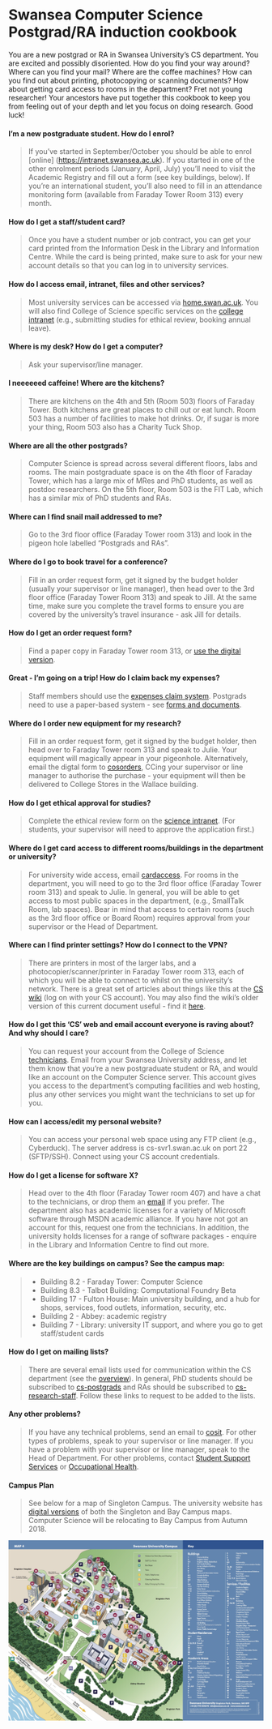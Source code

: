 Swansea Computer Science Postgrad/RA induction cookbook
=======================================================

You are a new postgrad or RA in Swansea University’s CS department. You are excited and possibly disoriented. How do you find your way around? Where can you find your mail? Where are the coffee machines? How can you find out about printing, photocopying or scanning documents? How about getting card access to rooms in the department? Fret not young researcher! Your ancestors have put together this cookbook to keep you from feeling out of your depth and let you focus on doing research. Good luck!

#### I’m a new postgraduate student. How do I enrol?
>If you’ve started in September/October you should be able to enrol [online] (https://intranet.swansea.ac.uk). If you started in one of the other enrolment periods (January, April, July) you’ll need to visit the Academic Registry and fill out a form (see key buildings, below). If you’re an international student, you’ll also need to fill in an attendance monitoring form (available from Faraday Tower Room 313) every month.

#### How do I get a staff/student card?
>Once you have a student number or job contract, you can get your card printed from the Information Desk in the Library and Information Centre. While the card is being printed, make sure to ask for your new account details so that you can log in to university services.

#### How do I access email, intranet, files and other services?
>Most university services can be accessed via [home.swan.ac.uk](https://home.swan.ac.uk). You will also find College of Science specific services on the [college intranet](https://science.swansea.ac.uk/) (e.g., submitting studies for ethical review, booking annual leave).

#### Where is my desk? How do I get a computer?
>Ask your supervisor/line manager.

#### I neeeeeed caffeine! Where are the kitchens?
>There are kitchens on the 4th and 5th (Room 503) floors of Faraday Tower. Both kitchens are great places to chill out or eat lunch. Room 503 has a number of facilities to make hot drinks. Or, if sugar is more your thing, Room 503 also has a Charity Tuck Shop.

#### Where are all the other postgrads?
>Computer Science is spread across several different floors, labs and rooms. The main postgraduate space is on the 4th floor of Faraday Tower, which has a large mix of MRes and PhD students, as well as postdoc researchers. On the 5th floor, Room 503 is the FIT Lab, which has a similar mix of PhD students and RAs.

#### Where can I find snail mail addressed to me?
>Go to the 3rd floor office (Faraday Tower room 313) and look in the pigeon hole labelled “Postgrads and RAs”.

#### Where do I go to book travel for a conference?
>Fill in an order request form, get it signed by the budget holder (usually your supervisor or line manager), then head over to the 3rd floor office (Faraday Tower Room 313) and speak to Jill. At the same time, make sure you complete the travel forms to ensure you are covered by the university’s travel insurance - ask Jill for details.

#### How do I get an order request form?
>Find a paper copy in Faraday Tower room 313, or [use the digital version](https://cs.swan.ac.uk/~cssimonr/resources/).

#### Great - I’m going on a trip! How do I claim back my expenses?
>Staff members should use the [expenses claim system](https://intranet.swan.ac.uk/FinanceForms/Default.aspx). Postgrads need to use a paper-based system - see [forms and documents](https://cs.swan.ac.uk/~cssimonr/resources/).

#### Where do I order new equipment for my research?
>Fill in an order request form, get it signed by the budget holder, then head over to Faraday Tower room 313 and speak to Julie. Your equipment will magically appear in your pigeonhole. Alternatively, email the digtal form to [cosorders](mailto:cosorders@swansea.ac.uk), CCing your supervisor or line manager to authorise the purchase - your equipment will then be delivered to College Stores in the Wallace building.

#### How do I get ethical approval for studies?
>Complete the ethical review form on the [science intranet](https://science.swansea.ac.uk/intranet/safety/ethics). (For students, your supervisor will need to approve the application first.)

#### Where do I get card access to different rooms/buildings in the department or university?
>For university wide access, email [cardaccess](mailto:cardaccess@swansea.ac.uk). For rooms in the department, you will need to go to the 3rd floor office (Faraday Tower room 313) and speak to Julie. In general, you will be able to get access to most public spaces in the department, (e.g., SmallTalk Room, lab spaces). Bear in mind that access to certain rooms (such as the 3rd floor office or Board Room) requires approval from your supervisor or the Head of Department.

#### Where can I find printer settings? How do I connect to the VPN?
>There are printers in most of the larger labs, and a photocopier/scanner/printer in Faraday Tower room 313, each of which you will be able to connect to whilst on the university’s network. There is a great set of articles about things like this at the [CS wiki](https://cs.swan.ac.uk/cswiki/doku.php?id=technical) (log on with your CS account). You may also find the wiki’s older version of this current document useful - find it [here](https://cs.swan.ac.uk/cswiki/doku.php?id=information_for_students_and_postgraduates).

#### How do I get this ‘CS’ web and email account everyone is raving about? And why should I care?
>You can request your account from the College of Science [technicians](mailto:cosit@swansea.ac.uk). Email from your Swansea University address, and let them know that you’re a new postgraduate student or RA, and would like an account on the Computer Science server. This account gives you access to the department’s computing facilities and web hosting, plus any other services you might want the technicians to set up for you.

#### How can I access/edit my personal website?
>You can access your personal web space using any FTP client (e.g., Cyberduck). The server address is cs-svr1.swan.ac.uk on port 22 (SFTP/SSH). Connect using your CS account credentials.

#### How do I get a license for software X?
>Head over to the 4th floor (Faraday Tower room 407) and have a chat to the technicians, or drop them an [email](mailto:cosit@swansea.ac.uk) if you prefer. The department also has academic licenses for a variety of Microsoft software through MSDN academic alliance. If you have not got an account for this, request one from the technicians. In addition, the university holds licenses for a range of software packages - enquire in the Library and Information Centre to find out more.

#### Where are the key buildings on campus? See the campus map:
> * Building 8.2 - Faraday Tower: Computer Science
> * Building 8.3 - Talbot Building: Computational Foundry Beta
> * Building 17 - Fulton House: Main university building, and a hub for shops, services, food outlets, information, security, etc.
> * Building 2 - Abbey: academic registry
> * Building 7 - Library: university IT support, and where you go to get staff/student cards

#### How do I get on mailing lists?
>There are several email lists used for communication within the CS department (see the [overview](http://cs.swansea.ac.uk/lists/)). In general, PhD students should be subscribed to [cs-postgrads](http://cos.swansea.ac.uk/mailman/listinfo/cs-postgrads) and RAs should be subscribed to [cs-research-staff](http://cos.swansea.ac.uk/mailman/listinfo/cs-research-staff). Follow these links to request to be added to the lists.

#### Any other problems?
>If you have any technical problems, send an email to [cosit](cosit@swansea.ac.uk). For other types of problems, speak to your supervisor or line manager. If you have a problem with your supervisor or line manager, speak to the Head of Department. For other problems, contact [Student Support Services](student.support@swansea.ac.uk) or [Occupational Health](occupational-health@swansea.ac.uk).

#### Campus Plan
>See below for a map of Singleton Campus. The university website has [digital versions](http://www.swansea.ac.uk/the-university/location/campus/) of both the Singleton and Bay Campus maps. Computer Science will be relocating to Bay Campus from Autumn 2018.

![Campus Plan](https://github.com/CS-Swansea/induction-cookbook/raw/master/CampusPlan.jpg "Campus Plan")

